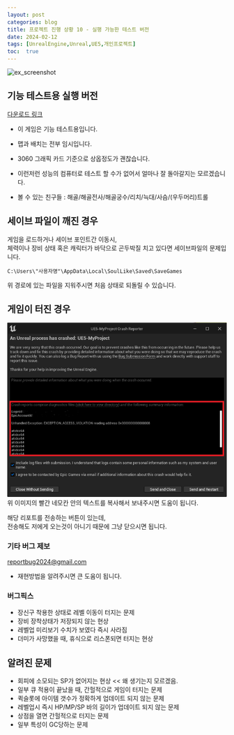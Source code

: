 ```yaml
---
layout: post
categories: blog
title: 프로젝트 진행 상황 10 - 실행 가능한 테스트 버전
date: 2024-02-12
tags: [UnrealEngine,Unreal,UE5,개인프로젝트]
toc:  true
---
```


![ex_screenshot](/assets/images/unreal/myProject/24.02.12/sample.png)   

## 기능 테스트용 실행 버전
[다운로드 링크](https://drive.google.com/file/d/101NtNHTKiZ3HfJTTpN0Gg01KBFeVmDtg/view?usp=drive_link)

- 이 게임은 기능 테스트용입니다.
- 맵과 배치는 전부 임시입니다.
- 3060 그래픽 카드 기준으로 상옵정도가 괜찮습니다.
- 이런저런 성능의 컴퓨터로 테스트 할 수가 없어서 얼마나 잘 돌아갈지는 모르겠습니다.

- 볼 수 있는 친구들 : 해골/해골전사/해골궁수/리치/늑대/사슴/(우두머리)트롤

## 세이브 파일이 깨진 경우 
게임을 로드하거나 세이브 포인트간 이동시,   
체력이나 장비 상태 혹은 캐릭터가 바닥으로 곤두박질 치고 있다면 세이브파일의 문제입니다. 

```
C:\Users\"사용자명"\AppData\Local\SoulLike\Saved\SaveGames
```
위 경로에 있는 파일을 지워주시면 처음 상태로 되돌릴 수 있습니다.

## 게임이 터진 경우
![ex_screenshot](/assets/images/unreal/myProject/24.02.12/crashReport.png)   
위 이미지의 빨간 네모칸 안의 텍스트를 복사해서 보내주시면 도움이 됩니다.   

해당 리포트를 전송하는 버튼이 있는데,   
전송해도 저에게 오는것이 아니기 때문에 그냥 닫으시면 됩니다.

### 기타 버그 제보
reportbug2024@gmail.com
- 재현방법을 알려주시면 큰 도움이 됩니다.

### 버그픽스
- 장신구 착용한 상태로 레벨 이동이 터지는 문제
- 장비 장착상태가 저장되지 않는 현상
- 레벨업 미리보기 수치가 보였다 즉시 사라짐
- 더미가 사망했을 때, 휴식으로 리스폰되면 터지는 현상


## 알려진 문제
- 회피에 소모되는 SP가 없어지는 현상 << 왜 생기는지 모르겠음.
- 일부 큐 적용이 끝났을 때, 간헐적으로 게임이 터지는 문제
- 퀵슬롯에 아이템 갯수가 정확하게 업데이트 되지 않는 문제
- 레벨업시 즉시 HP/MP/SP 바의 길이가 업데이트 되지 않는 문제
- 상점을 열면 간헐적으로 터지는 문제
- 일부 특성이 GC당하는 문제
